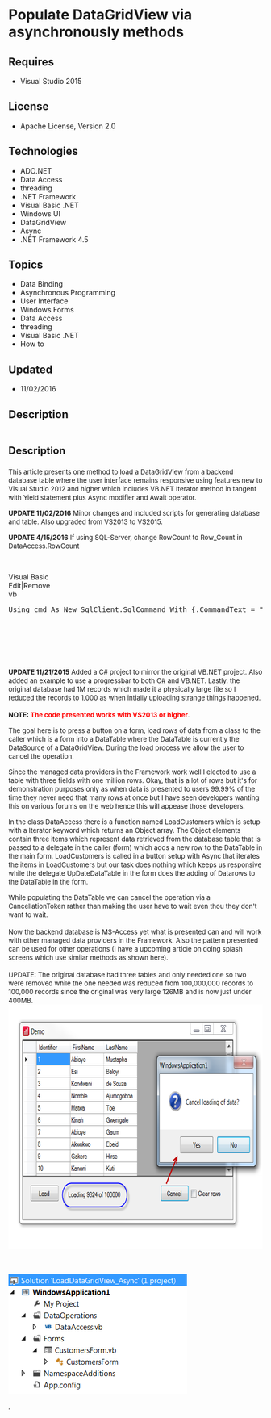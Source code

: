 # Populate DataGridView via asynchronously methods
## Requires
- Visual Studio 2015
## License
- Apache License, Version 2.0
## Technologies
- ADO.NET
- Data Access
- threading
- .NET Framework
- Visual Basic .NET
- Windows UI
- DataGridView
- Async
- .NET Framework 4.5
## Topics
- Data Binding
- Asynchronous Programming
- User Interface
- Windows Forms
- Data Access
- threading
- Visual Basic .NET
- How to
## Updated
- 11/02/2016
## Description

<h1><span style="font-size:20px; font-weight:bold">Description</span></h1>
<p><span style="font-size:small">This article presents one method to load a DataGridView from a backend database table where the user interface remains responsive using features new to Visual Studio 2012 and higher which includes VB.NET Iterator method in tangent
 with Yield statement plus Async modifier and Await operator.</span></p>
<p><span style="font-size:small"><strong>UPDATE 11/02/2016</strong> Minor changes and included scripts for generating database and table. Also upgraded from VS2013 to VS2015.</span></p>
<p><span style="font-size:small"><strong>UPDATE 4/15/2016</strong> If using SQL-Server, change RowCount to Row_Count in DataAccess.RowCount&nbsp;</span></p>
<p><span style="font-size:small">&nbsp;</span></p>
<div class="scriptcode">
<div class="pluginEditHolder" pluginCommand="mceScriptCode">
<div class="title"><span>Visual Basic</span></div>
<div class="pluginLinkHolder"><span class="pluginEditHolderLink">Edit</span>|<span class="pluginRemoveHolderLink">Remove</span></div>
<span class="hidden">vb</span>

<div class="preview">
<pre class="js">Using&nbsp;cmd&nbsp;As&nbsp;New&nbsp;SqlClient.SqlCommand&nbsp;With&nbsp;<span class="js__brace">{</span>.CommandText&nbsp;=&nbsp;<span class="js__string">&quot;SELECT&nbsp;COUNT(Identifier)&nbsp;As&nbsp;Row_Count&nbsp;FROM&nbsp;[People]&quot;</span>,&nbsp;.Connection&nbsp;=&nbsp;cn<span class="js__brace">}</span></pre>
</div>
</div>
</div>
<div class="endscriptcode">&nbsp;</div>
<p>&nbsp;</p>
<p>&nbsp;</p>
<p><span style="font-size:small"><strong>UPDATE 11/21/2015</strong> Added a C# project to mirror the original VB.NET project. Also added an example to use a progressbar to both C# and VB.NET. Lastly, the original database had 1M records which made it a physically
 large file so I reduced the records to 1,000 as when intially uploading strange things happened.<br>
<br>
<strong>NOTE:<span style="color:#ff0000">&nbsp;The code presented works with VS2013 or higher</span></strong>.<br>
</span></p>
<p><span style="font-size:small">The goal here is to press a button on a form, load rows of data from a class to the caller which is a form into a DataTable where the DataTable is currently the DataSource of a DataGridView. During the load process we allow
 the user to cancel the operation.</span></p>
<p><span style="font-size:small">Since the managed data providers in the Framework work well I elected to use a table with three fields with one million rows. Okay, that is a lot of rows but it's for demonstration purposes only as when data is presented to
 users 99.99% of the time they never need that many rows at once but I have seen developers wanting this on various forums on the web hence this will appease those developers.</span></p>
<p><span style="font-size:small">In the class DataAccess there is a function named LoadCustomers which is setup with a Iterator keyword which returns an Object array. The Object elements contain three items which represent data retrieved from the database table
 that is passed to a delegate in the caller (form) which adds a new row to the DataTable in the main form. LoadCustomers is called in a button setup with Async that iterates the items in LoadCustomers but our task does nothing which keeps us responsive while
 the delegate UpDateDataTable in the form does the adding of Datarows to the DataTable in the form.</span></p>
<p><span style="font-size:small">While populating the DataTable we can cancel the operation via a CancellationToken rather than making the user have to wait even thou they don't want to wait.<br>
<br>
Now the backend database is MS-Access yet what is presented can and will work with other managed data providers in the Framework. Also the pattern presented can be used for other operations (I have a upcoming article on doing splash screens which use similar
 methods as shown here).<br>
<br>
UPDATE: The original database had three tables and only needed one so two were removed while the one needed was reduced from 100,000,000 records to 100,000 records since the original was very large 126MB and is now just under 400MB.<br>
<img id="120272" src="120272-s1.png" alt="" width="756" height="485"><br>
</span></p>
<p><span style="font-size:small">&nbsp;</span></p>
<p><img id="120216" src="120216-s1.png" alt="" width="354" height="239"></p>
<p><em>.&nbsp;&nbsp;&nbsp;</em></p>
<p>&nbsp;</p>
<h1><span>&nbsp;</span></h1>
<h1><span>&nbsp;</span></h1>
